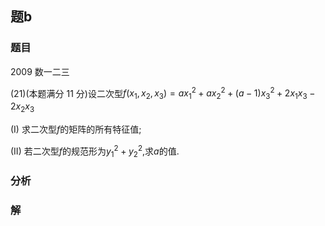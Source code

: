 ## 题b
### 题目
2009 数一二三 

(21)(本题满分 11 分)设二次型$f( {{x}_{1},{x}_{2},{x}_{3}})  = a{x}_{1}^{2} + a{x}_{2}^{2} + ( {a - 1}) {x}_{3}^{2} + 2{x}_{1}{x}_{3} - 2{x}_{2}{x}_{3}$

(I) 求二次型$f$的矩阵的所有特征值;

(II) 若二次型$f$的规范形为${y}_{1}^{2} + {y}_{2}^{2}$,求$a$的值.
### 分析

### 解